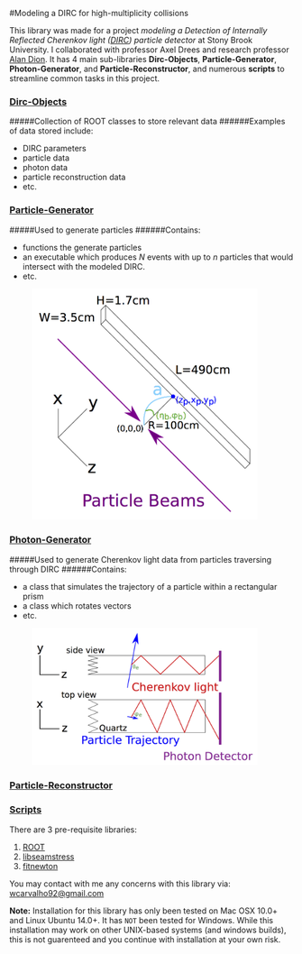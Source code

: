 #Modeling a DIRC for high-multiplicity collisions

This library was made for a project *modeling a Detection of Internally Reflected Cherenkov light ([DIRC](http://en.wikipedia.org/wiki/Detection_of_internally_reflected_Cherenkov_light)) particle detector* at Stony Brook University. I collaborated with professor Axel Drees and research professor [Alan Dion](https://github.com/alandion).
It has 4 main sub-libraries **Dirc-Objects**, **Particle-Generator**, **Photon-Generator**, and **Particle-Reconstructor**, and numerous **scripts** to streamline common tasks in this project.

### [Dirc-Objects]
#####Collection of ROOT classes to store relevant data
######Examples of data stored include:
- DIRC parameters
- particle data
- photon data
- particle reconstruction data
- etc.

### [Particle-Generator]
#####Used to generate particles
######Contains:
- functions the generate particles
- an executable which produces *N* events with up to *n* particles that would intersect with the modeled DIRC.
- etc.
<figure>
	<img src="https://github.com/wcarvalho/dirc-detector/blob/master/img/beams.jpg?raw=true" alt="beams" style="width: 400px;"/>
  <figcaption> </figcaption>
</figure>


### [Photon-Generator]
#####Used to generate Cherenkov light data from particles traversing through DIRC
######Contains:
- a class that simulates the trajectory of a particle within a rectangular prism 
- a class which rotates vectors
- etc.
<figure>
	<img src="https://github.com/wcarvalho/dirc-detector/blob/master/img/dirc.jpg?raw=true" alt="dirc" style="width: 400px;"/>
  <figcaption> </figcaption>
</figure>

### [Particle-Reconstructor]

### [Scripts]
There are 3 pre-requisite libraries: 

1. [ROOT](https://root.cern.ch/drupal/)
2. [libseamstress](https://code.google.com/p/libseamstress/)
3. [fitnewton](https://code.google.com/p/fitnewton/)

You may contact with me any concerns with this library via: wcarvalho92@gmail.com

**Note:** Installation for this library has only been tested on Mac OSX 10.0+ and Linux Ubuntu 14.0+. It has `NOT` been tested for Windows. While this installation may work on other UNIX-based systems (and windows builds), this is not guarenteed and you continue with installation at your own risk.


[Dirc-Objects]:https://github.com/wcarvalho/dirc-detector/tree/master/dircobjects
[Particle-Generator]:https://github.com/wcarvalho/dirc-detector#particle-generator
[Photon-Generator]:https://github.com/wcarvalho/dirc-detector/tree/master/generator
[Particle-Reconstructor]:https://github.com/wcarvalho/dirc-detector/tree/master/simulator
[scripts]:https://github.com/wcarvalho/dirc-detector/tree/master/scripts
